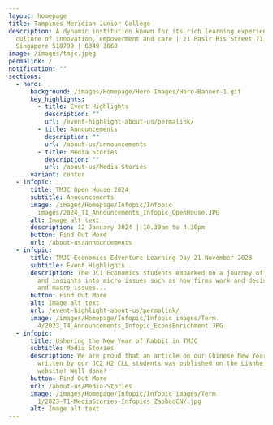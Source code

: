 ```yaml
---
layout: homepage
title: Tampines Meridian Junior College
description: A dynamic institution known for its rich learning experiences in a
  culture of innovation, empowerment and care | 21 Pasir Ris Street 71,
  Singapore 518799 | 6349 3660
image: /images/tmjc.jpeg
permalink: /
notification: ""
sections:
  - hero:
      background: /images/Homepage/Hero Images/Hero-Banner-1.gif
      key_highlights:
        - title: Event Highlights
          description: ""
          url: /event-highlight-about-us/permalink/
        - title: Announcements
          description: ""
          url: /about-us/announcements
        - title: Media Stories
          description: ""
          url: /about-us/Media-Stories
      variant: center
  - infopic:
      title: TMJC Open House 2024
      subtitle: Announcements
      image: /images/Homepage/Infopic/Infopic
        images/2024_T1_Announcements_Infopic_OpenHouse.JPG
      alt: Image alt text
      description: 12 January 2024 | 10.30am to 4.30pm
      button: Find Out More
      url: /about-us/announcements
  - infopic:
      title: TMJC Economics Edventure Learning Day 21 November 2023
      subtitle: Event Highlights
      description: The JC1 Economics students embarked on a journey of discovery, fun
        and insights into micro issues such as how firms work and decisions made
        and macro issues...
      button: Find Out More
      alt: Image alt text
      url: /event-highlight-about-us/permalink/
      image: /images/Homepage/Infopic/Infopic images/Term
        4/2023_T4_Announcements_Infopic_EconsEnrichment.JPG
  - infopic:
      title: Ushering the New Year of Rabbit in TMJC
      subtitle: Media Stories
      description: We are proud that an article on our Chinese New Year celebrations
        written by our JC2 H2 CLL students was published on the Lianhe Zaobao
        website! Well done!
      button: Find Out More
      url: /about-us/Media-Stories
      image: /images/Homepage/Infopic/Infopic images/Term
        1/2023-T1-MediaStories-Infopics_ZaobaoCNY.jpg
      alt: Image alt text
---
```

